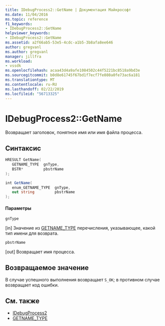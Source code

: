 ```yaml
---
title: IDebugProcess2::GetName | Документация Майкрософт
ms.date: 11/04/2016
ms.topic: reference
f1_keywords:
- IDebugProcess2::GetName
helpviewer_keywords:
- IDebugProcess2::GetName
ms.assetid: a2f66ab5-53e5-4cdc-a1b5-3b8afa8ee646
author: gregvanl
ms.author: gregvanl
manager: jillfra
ms.workload:
- vssdk
ms.openlocfilehash: acaa43d4a9afe1084502c44f5221bc8518a9bd3e
ms.sourcegitcommit: b0d8e61745f67bd1f7ecf7fe080a0fe73ac6a181
ms.translationtype: MT
ms.contentlocale: ru-RU
ms.lasthandoff: 02/22/2019
ms.locfileid: "56713325"
---
```

# <a name="idebugprocess2getname"></a>IDebugProcess2::GetName
Возвращает заголовок, понятное имя или имя файла процесса.

## <a name="syntax"></a>Синтаксис

```cpp
HRESULT GetName( 
   GETNAME_TYPE  gnType,
   BSTR*         pbstrName
);
```

```csharp
int GetName( 
   enum_GETNAME_TYPE  gnType,
   out string         pbstrName
);
```

#### <a name="parameters"></a>Параметры
 `gnType`

 [in] Значение из [GETNAME_TYPE](../../../extensibility/debugger/reference/getname-type.md) перечисления, указывающее, какой тип имени для возврата.

 `pbstrName`

 [out] Возвращает имя процесса.

## <a name="return-value"></a>Возвращаемое значение
 В случае успешного выполнения возвращает `S_OK`; в противном случае возвращает код ошибки.

## <a name="see-also"></a>См. также
- [IDebugProcess2](../../../extensibility/debugger/reference/idebugprocess2.md)
- [GETNAME_TYPE](../../../extensibility/debugger/reference/getname-type.md)